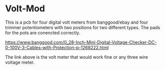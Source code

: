 # Volt-Mod
This is a pcb for four digital volt meters from banggood/ebay and four trimmer potentiometers with two positions for two different types. The pads for the pots are conencted correctly. 

https://www.banggood.com/0_28-Inch-Mini-Digital-Voltage-Checker-DC-0-100V-3-Cables-with-Protection-p-1268222.html

The link above is the volt meter that would work fine or any three wire voltage meter. 
